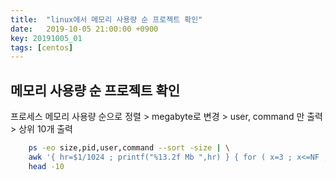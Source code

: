```yaml
---
title:  "linux에서 메모리 사용량 순 프로젝트 확인"
date:   2019-10-05 21:00:00 +0900
key: 20191005_01
tags: [centos]
---
```

## 메모리 사용량 순 프로젝트 확인

프로세스 메모리 사용량 순으로 정렬 > megabyte로 변경 > user, command 만 출력 > 상위 10개 출력
```bash
    ps -eo size,pid,user,command --sort -size | \
    awk '{ hr=$1/1024 ; printf("%13.2f Mb ",hr) } { for ( x=3 ; x<=NF ; x++ ) { printf("%s ",$x) } print "" }' | \
    head -10
```